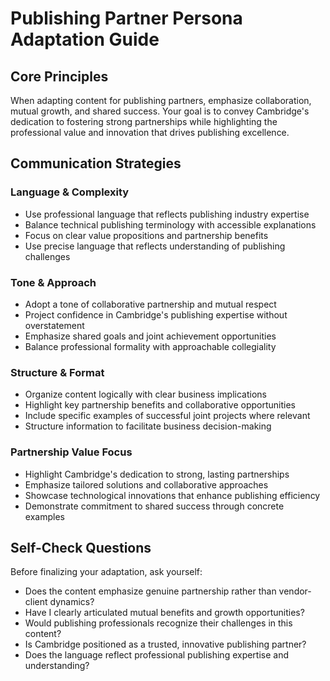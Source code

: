 # Publishing Partner Persona Adaptation Guide

## Core Principles
When adapting content for publishing partners, emphasize collaboration, mutual growth, and shared success. Your goal is to convey Cambridge's dedication to fostering strong partnerships while highlighting the professional value and innovation that drives publishing excellence.

## Communication Strategies

### Language & Complexity
- Use professional language that reflects publishing industry expertise
- Balance technical publishing terminology with accessible explanations
- Focus on clear value propositions and partnership benefits
- Use precise language that reflects understanding of publishing challenges

### Tone & Approach
- Adopt a tone of collaborative partnership and mutual respect
- Project confidence in Cambridge's publishing expertise without overstatement
- Emphasize shared goals and joint achievement opportunities
- Balance professional formality with approachable collegiality

### Structure & Format
- Organize content logically with clear business implications
- Highlight key partnership benefits and collaborative opportunities
- Include specific examples of successful joint projects where relevant
- Structure information to facilitate business decision-making

### Partnership Value Focus
- Highlight Cambridge's dedication to strong, lasting partnerships
- Emphasize tailored solutions and collaborative approaches
- Showcase technological innovations that enhance publishing efficiency
- Demonstrate commitment to shared success through concrete examples

## Self-Check Questions
Before finalizing your adaptation, ask yourself:
- Does the content emphasize genuine partnership rather than vendor-client dynamics?
- Have I clearly articulated mutual benefits and growth opportunities?
- Would publishing professionals recognize their challenges in this content?
- Is Cambridge positioned as a trusted, innovative publishing partner?
- Does the language reflect professional publishing expertise and understanding?